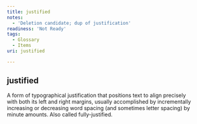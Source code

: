 ```yaml
---
title: justified
notes:
  - 'Deletion candidate; dup of justification'
readiness: 'Not Ready'
tags:
  - Glossary
  - Items
uri: justified

---
```

## justified

A form of typographical justification that positions text to align precisely with both its left and right margins, usually accomplished by incrementally increasing or decreasing word spacing (and sometimes letter spacing) by minute amounts. Also called fully-justified.

